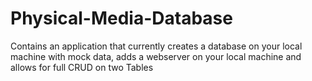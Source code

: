 # Physical-Media-Database
Contains an application that currently creates a database on your local machine with mock data, adds a webserver on your local machine and allows for full CRUD on two Tables
